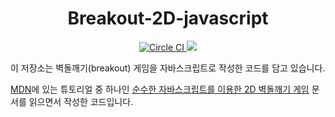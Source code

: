 <h1 align="center">Breakout-2D-javascript</h1>

<p align="center">
  <a href="https://circleci.com/gh/sshplendid/breakout-in-javascript/tree/master">
    <img src="https://circleci.com/gh/sshplendid/breakout-in-javascript/tree/master.svg?style=shield" alt="Circle CI" />
  </a>
  <a href="https://codecov.io/gh/sshplendid/breakout-in-javascript">
    <img src="https://codecov.io/gh/sshplendid/breakout-in-javascript/branch/master/graph/badge.svg" />
  </a>
</p>

이 저장소는 벽돌깨기(breakout) 게임을 자바스크립트로 작성한 코드를 담고 있습니다.

[MDN](https://developer.mozilla.org/ko/)에 있는 튜토리얼 중 하나인 [순수한 자바스크립트를 이용한 2D 벽돌깨기 게임](https://developer.mozilla.org/ko/docs/Games/Tutorials/%EC%88%9C%EC%88%98%ED%95%9C_%EC%9E%90%EB%B0%94%EC%8A%A4%ED%81%AC%EB%A6%BD%ED%8A%B8%EB%A5%BC_%EC%9D%B4%EC%9A%A9%ED%95%9C_2D_%EB%B2%BD%EB%8F%8C%EA%B9%A8%EA%B8%B0_%EA%B2%8C%EC%9E%84) 문서를 읽으면서 작성한 코드입니다.
